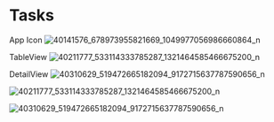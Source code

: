 # Tasks

App Icon
![40141576_678973955821669_1049977056986660864_n](https://user-images.githubusercontent.com/22837318/44685271-60512580-aa4b-11e8-9732-97bffa9c9a18.jpg)

TableView
![40211777_533114333785287_1321464585466675200_n](https://user-images.githubusercontent.com/22837318/44685481-d5bcf600-aa4b-11e8-9596-cd88653931ef.png)

DetailView
![40310629_519472665182094_9172715637787590656_n](https://user-images.githubusercontent.com/22837318/44685484-d786b980-aa4b-11e8-8ff1-94f033e3644f.png)


![40211777_533114333785287_1321464585466675200_n](https://user-images.githubusercontent.com/22837318/44685572-0dc43900-aa4c-11e8-9c0b-bdf886975441.png)


![40310629_519472665182094_9172715637787590656_n](https://user-images.githubusercontent.com/22837318/44685574-0ef56600-aa4c-11e8-8242-b7397106111f.png)


